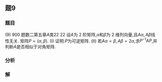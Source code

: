 ## 题9
### 题目
(9) 900 题数二第五章$A$类$22$
22 设$A$为 2 阶矩阵,$\alpha$和$\beta$为 2 维列向量,且$A\alpha,A\beta$线性无关. 矩阵$P = ( {\alpha,\beta})$.
(I) 证明:$P$为可逆矩阵.
(II) 若$A\alpha = \beta,A\beta = 2\alpha$,求${P}^{-1}AP$,并判断$A$是否相似于对角矩阵.
### 分析

### 解